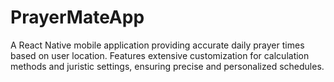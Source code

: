 # PrayerMateApp
A React Native mobile application providing accurate daily prayer times based on user location. Features extensive customization for calculation methods and juristic settings, ensuring precise and personalized schedules.
